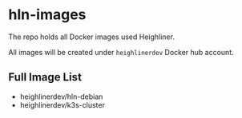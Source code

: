 # hln-images

The repo holds all Docker images used Heighliner.

All images will be created under `heighlinerdev` Docker hub account.

## Full Image List

* heighlinerdev/hln-debian
* heighlinerdev/k3s-cluster
